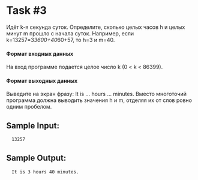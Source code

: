 # Task #3

Идёт k-я секунда суток. Определите, сколько целых часов h и целых минут m прошло с начала суток. Например, если
k=13257=3*3600+40*60+57,
то h=3 и m=40.

#### Формат входных данных
На вход программе подается целое число k (0 < k < 86399).

#### Формат выходных данных
Выведите на экран фразу:
It is ... hours ... minutes.
Вместо многоточий программа должна выводить значения h и m, отделяя их от слов ровно одним пробелом.

## Sample Input:
```bash
  13257
```

## Sample Output:

```bash
  It is 3 hours 40 minutes.
```